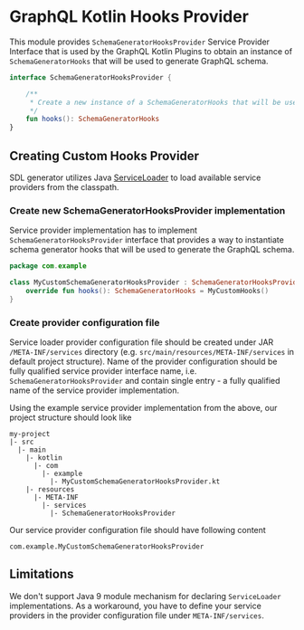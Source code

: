 # GraphQL Kotlin Hooks Provider

This module provides `SchemaGeneratorHooksProvider` Service Provider Interface that is used by the GraphQL Kotlin Plugins
to obtain an instance of `SchemaGeneratorHooks` that will be used to generate GraphQL schema.

```kotlin
interface SchemaGeneratorHooksProvider {

    /**
     * Create a new instance of a SchemaGeneratorHooks that will be used to generate GraphQL schema in SDL format.
     */
    fun hooks(): SchemaGeneratorHooks
}
```

## Creating Custom Hooks Provider

SDL generator utilizes Java [ServiceLoader](https://docs.oracle.com/en/java/javase/11/docs/api/java.base/java/util/ServiceLoader.html)
to load available service providers from the classpath.

### Create new SchemaGeneratorHooksProvider implementation

Service provider implementation has to implement `SchemaGeneratorHooksProvider` interface that provides a way to instantiate
schema generator hooks that will be used to generate the GraphQL schema.

```kotlin
package com.example

class MyCustomSchemaGeneratorHooksProvider : SchemaGeneratorHooksProvider {
    override fun hooks(): SchemaGeneratorHooks = MyCustomHooks()
}
```

### Create provider configuration file

Service loader provider configuration file should be created under JAR `/META-INF/services` directory (e.g. `src/main/resources/META-INF/services`
in default project structure). Name of the provider configuration should be fully qualified service provider interface name, i.e.
`SchemaGeneratorHooksProvider` and contain single entry - a fully qualified
name of the service provider implementation.

Using the example service provider implementation from the above, our project structure should look like

```
my-project
|- src
  |- main
    |- kotlin
      |- com
        |- example
          |- MyCustomSchemaGeneratorHooksProvider.kt
    |- resources
      |- META-INF
        |- services
          |- SchemaGeneratorHooksProvider
```

Our service provider configuration file should have following content

```text
com.example.MyCustomSchemaGeneratorHooksProvider
```

## Limitations

We don't support Java 9 module mechanism for declaring `ServiceLoader` implementations. As a workaround, you have to define
your service providers in the provider configuration file under `META-INF/services`.
